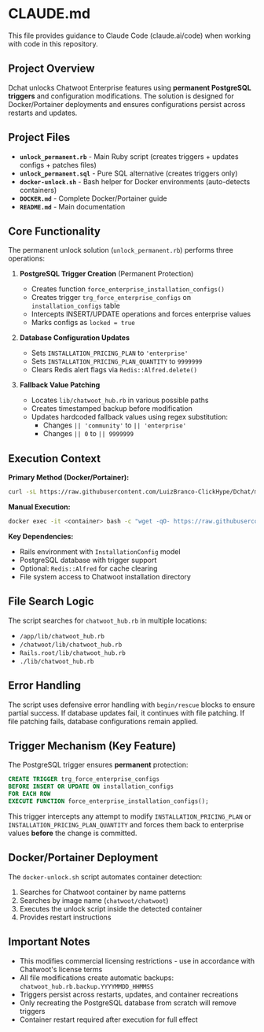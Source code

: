 # CLAUDE.md

This file provides guidance to Claude Code (claude.ai/code) when working with code in this repository.

## Project Overview

Dchat unlocks Chatwoot Enterprise features using **permanent PostgreSQL triggers** and configuration modifications. The solution is designed for Docker/Portainer deployments and ensures configurations persist across restarts and updates.

## Project Files

- **`unlock_permanent.rb`** - Main Ruby script (creates triggers + updates configs + patches files)
- **`unlock_permanent.sql`** - Pure SQL alternative (creates triggers only)
- **`docker-unlock.sh`** - Bash helper for Docker environments (auto-detects containers)
- **`DOCKER.md`** - Complete Docker/Portainer guide
- **`README.md`** - Main documentation

## Core Functionality

The permanent unlock solution (`unlock_permanent.rb`) performs three operations:

1. **PostgreSQL Trigger Creation** (Permanent Protection)
   - Creates function `force_enterprise_installation_configs()`
   - Creates trigger `trg_force_enterprise_configs` on `installation_configs` table
   - Intercepts INSERT/UPDATE operations and forces enterprise values
   - Marks configs as `locked = true`

2. **Database Configuration Updates**
   - Sets `INSTALLATION_PRICING_PLAN` to `'enterprise'`
   - Sets `INSTALLATION_PRICING_PLAN_QUANTITY` to `9999999`
   - Clears Redis alert flags via `Redis::Alfred.delete()`

3. **Fallback Value Patching**
   - Locates `lib/chatwoot_hub.rb` in various possible paths
   - Creates timestamped backup before modification
   - Updates hardcoded fallback values using regex substitution:
     - Changes `|| 'community'` to `|| 'enterprise'`
     - Changes `|| 0` to `|| 9999999`

## Execution Context

**Primary Method (Docker/Portainer):**
```bash
curl -sL https://raw.githubusercontent.com/LuizBranco-ClickHype/Dchat/main/docker-unlock.sh | bash
```

**Manual Execution:**
```bash
docker exec -it <container> bash -c "wget -qO- https://raw.githubusercontent.com/LuizBranco-ClickHype/Dchat/main/unlock_permanent.rb | bundle exec rails runner -"
```

**Key Dependencies:**
- Rails environment with `InstallationConfig` model
- PostgreSQL database with trigger support
- Optional: `Redis::Alfred` for cache clearing
- File system access to Chatwoot installation directory

## File Search Logic

The script searches for `chatwoot_hub.rb` in multiple locations:
- `/app/lib/chatwoot_hub.rb`
- `/chatwoot/lib/chatwoot_hub.rb`
- `Rails.root/lib/chatwoot_hub.rb`
- `./lib/chatwoot_hub.rb`

## Error Handling

The script uses defensive error handling with `begin/rescue` blocks to ensure partial success. If database updates fail, it continues with file patching. If file patching fails, database configurations remain applied.

## Trigger Mechanism (Key Feature)

The PostgreSQL trigger ensures **permanent** protection:

```sql
CREATE TRIGGER trg_force_enterprise_configs
BEFORE INSERT OR UPDATE ON installation_configs
FOR EACH ROW
EXECUTE FUNCTION force_enterprise_installation_configs();
```

This trigger intercepts any attempt to modify `INSTALLATION_PRICING_PLAN` or `INSTALLATION_PRICING_PLAN_QUANTITY` and forces them back to enterprise values **before** the change is committed.

## Docker/Portainer Deployment

The `docker-unlock.sh` script automates container detection:
1. Searches for Chatwoot container by name patterns
2. Searches by image name (`chatwoot/chatwoot`)
3. Executes the unlock script inside the detected container
4. Provides restart instructions

## Important Notes

- This modifies commercial licensing restrictions - use in accordance with Chatwoot's license terms
- All file modifications create automatic backups: `chatwoot_hub.rb.backup.YYYYMMDD_HHMMSS`
- Triggers persist across restarts, updates, and container recreations
- Only recreating the PostgreSQL database from scratch will remove triggers
- Container restart required after execution for full effect
